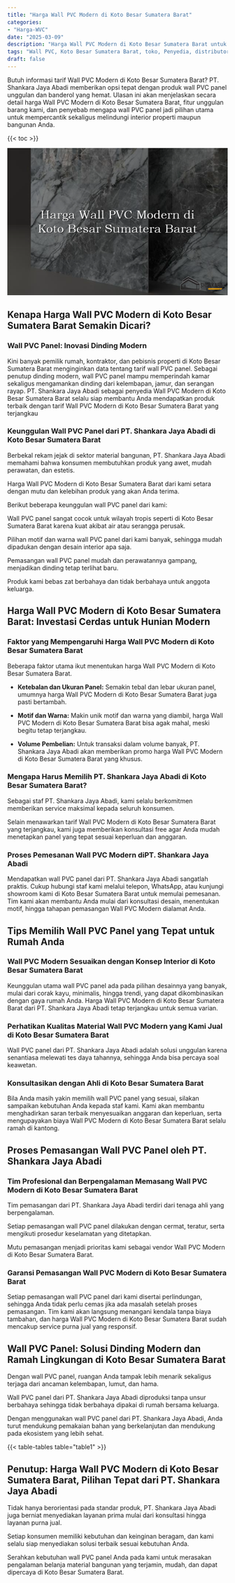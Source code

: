 ```yaml
---
title: "Harga Wall PVC Modern di Koto Besar Sumatera Barat"
categories: 
- "Harga-WVC"
date: "2025-03-09"
description: "Harga Wall PVC Modern di Koto Besar Sumatera Barat untuk tempat tinggal, kantor, serta gerai. Panel terbaik, pilihan motif, warna menarik, dengan jasa instalasi oleh tim berpengalaman dan jaminan resmi!|Layanan distribusi Wall PVC Modern di Koto Besar Sumatera Barat untuk kebutuhan tempat tinggal, kantor, atau toko, beserta panel unggulan dan instalasi oleh tenaga ahli ahli serta jaminan resmi.|Solusi Wall PVC Modern di Koto Besar Sumatera Barat yang andal bagi hunian, perkantoran, serta gerai, bersama produk berkualitas dan pemasangan oleh teknisi profesional serta garansi resmi.|Penjualan Wall PVC Modern di Koto Besar Sumatera Barat bagi tempat tinggal, kantor, dan toko, dengan material terbaik dan pemasangan dikerjakan oleh teknisi berpengalaman, dilengkapi beserta garansi resmi.}"
tags: "Wall PVC, Koto Besar Sumatera Barat, toko, Penyedia, distributor"
draft: false
---
```


Butuh informasi tarif Wall PVC Modern di Koto Besar Sumatera Barat? PT. Shankara Jaya Abadi memberikan opsi tepat dengan produk wall PVC panel unggulan dan banderol yang hemat. Ulasan ini akan menjelaskan secara detail harga Wall PVC Modern di Koto Besar Sumatera Barat, fitur unggulan barang kami, dan penyebab mengapa wall PVC panel jadi pilihan utama untuk mempercantik sekaligus melindungi interior properti maupun bangunan Anda.

{{< toc >}}

![Harga Wall PVC Modern di Koto Besar Sumatera Barat](/images/Harga-WVC/Harga-Wall-PVC-Modern-di-Koto-Besar-Sumatera-Barat.png)


## Kenapa Harga Wall PVC Modern di Koto Besar Sumatera Barat Semakin Dicari?

### Wall PVC Panel: Inovasi Dinding Modern

Kini banyak pemilik rumah, kontraktor, dan pebisnis properti di Koto Besar Sumatera Barat menginginkan data tentang tarif wall PVC panel. Sebagai penutup dinding modern, wall PVC panel mampu memperindah kamar sekaligus mengamankan dinding dari kelembapan, jamur, dan serangan rayap. PT. Shankara Jaya Abadi sebagai penyedia Wall PVC Modern di Koto Besar Sumatera Barat selalu siap membantu Anda mendapatkan produk terbaik dengan tarif Wall PVC Modern di Koto Besar Sumatera Barat yang terjangkau

### Keunggulan Wall PVC Panel dari PT. Shankara Jaya Abadi di Koto Besar Sumatera Barat

Berbekal rekam jejak di sektor material bangunan, PT. Shankara Jaya Abadi memahami bahwa konsumen membutuhkan produk yang awet, mudah perawatan, dan estetis.

Harga Wall PVC Modern di Koto Besar Sumatera Barat dari kami setara dengan mutu dan kelebihan produk yang akan Anda terima.

Berikut beberapa keunggulan wall PVC panel dari kami:

Wall PVC panel sangat cocok untuk wilayah tropis seperti di Koto Besar Sumatera Barat karena kuat akibat air atau serangga perusak.

Pilihan motif dan warna wall PVC panel dari kami banyak, sehingga mudah dipadukan dengan desain interior apa saja.

Pemasangan wall PVC panel mudah dan perawatannya gampang, menjadikan dinding tetap terlihat baru.

Produk kami bebas zat berbahaya dan tidak berbahaya untuk anggota keluarga.

## Harga Wall PVC Modern di Koto Besar Sumatera Barat: Investasi Cerdas untuk Hunian Modern

### Faktor yang Mempengaruhi Harga Wall PVC Modern di Koto Besar Sumatera Barat

Beberapa faktor utama ikut menentukan harga Wall PVC Modern di Koto Besar Sumatera Barat.

- **Ketebalan dan Ukuran Panel:** Semakin tebal dan lebar ukuran panel, umumnya harga Wall PVC Modern di Koto Besar Sumatera Barat juga pasti bertambah.

- **Motif dan Warna:** Makin unik motif dan warna yang diambil, harga Wall PVC Modern di Koto Besar Sumatera Barat bisa agak mahal, meski begitu tetap terjangkau.

- **Volume Pembelian:** Untuk transaksi dalam volume banyak, PT. Shankara Jaya Abadi akan memberikan promo harga Wall PVC Modern di Koto Besar Sumatera Barat yang khusus.

### Mengapa Harus Memilih PT. Shankara Jaya Abadi di Koto Besar Sumatera Barat?

Sebagai staf PT. Shankara Jaya Abadi, kami selalu berkomitmen memberikan service maksimal kepada seluruh konsumen.

Selain menawarkan tarif Wall PVC Modern di Koto Besar Sumatera Barat yang terjangkau, kami juga memberikan konsultasi free agar Anda mudah menetapkan panel yang tepat sesuai keperluan dan anggaran.

### Proses Pemesanan Wall PVC Modern diPT. Shankara Jaya Abadi

Mendapatkan wall PVC panel dari PT. Shankara Jaya Abadi sangatlah praktis. Cukup hubungi staf kami melalui telepon, WhatsApp, atau kunjungi showroom kami di Koto Besar Sumatera Barat untuk memulai pemesanan. Tim kami akan membantu Anda mulai dari konsultasi desain, menentukan motif, hingga tahapan pemasangan Wall PVC Modern dialamat Anda.

## Tips Memilih Wall PVC Panel yang Tepat untuk Rumah Anda

### Wall PVC Modern Sesuaikan dengan Konsep Interior di Koto Besar Sumatera Barat

Keunggulan utama wall PVC panel ada pada pilihan desainnya yang banyak, mulai dari corak kayu, minimalis, hingga trendi, yang dapat dikombinasikan dengan gaya rumah Anda. Harga Wall PVC Modern di Koto Besar Sumatera Barat dari PT. Shankara Jaya Abadi tetap terjangkau untuk semua varian.

### Perhatikan Kualitas Material Wall PVC Modern yang Kami Jual di Koto Besar Sumatera Barat

Wall PVC panel dari PT. Shankara Jaya Abadi adalah solusi unggulan karena senantiasa melewati tes daya tahannya, sehingga Anda bisa percaya soal keawetan.

### Konsultasikan dengan Ahli di Koto Besar Sumatera Barat

Bila Anda masih yakin memilih wall PVC panel yang sesuai, silakan sampaikan kebutuhan Anda kepada staf kami. Kami akan membantu menghadirkan saran terbaik menyesuaikan anggaran dan keperluan, serta mengupayakan biaya Wall PVC Modern di Koto Besar Sumatera Barat selalu ramah di kantong.

## Proses Pemasangan Wall PVC Panel oleh PT. Shankara Jaya Abadi

### Tim Profesional dan Berpengalaman Memasang Wall PVC Modern di Koto Besar Sumatera Barat

Tim pemasangan dari PT. Shankara Jaya Abadi terdiri dari tenaga ahli yang berpengalaman.

Setiap pemasangan wall PVC panel dilakukan dengan cermat, teratur, serta mengikuti prosedur keselamatan yang ditetapkan.

Mutu pemasangan menjadi prioritas kami sebagai vendor Wall PVC Modern di Koto Besar Sumatera Barat.

### Garansi Pemasangan Wall PVC Modern di Koto Besar Sumatera Barat

Setiap pemasangan wall PVC panel dari kami disertai perlindungan, sehingga Anda tidak perlu cemas jika ada masalah setelah proses pemasangan. Tim kami akan langsung menangani kendala tanpa biaya tambahan, dan harga Wall PVC Modern di Koto Besar Sumatera Barat sudah mencakup service purna jual yang responsif.

## Wall PVC Panel: Solusi Dinding Modern dan Ramah Lingkungan di Koto Besar Sumatera Barat

Dengan wall PVC panel, ruangan Anda tampak lebih menarik sekaligus terjaga dari ancaman kelembapan, lumut, dan hama.

Wall PVC panel dari PT. Shankara Jaya Abadi diproduksi tanpa unsur berbahaya sehingga tidak berbahaya dipakai di rumah bersama keluarga.

Dengan menggunakan wall PVC panel dari PT. Shankara Jaya Abadi, Anda turut mendukung pemakaian bahan yang berkelanjutan dan mendukung pada ekosistem yang lebih sehat.

{{< table-tables table="table1" >}}

## Penutup: Harga Wall PVC Modern di Koto Besar Sumatera Barat, Pilihan Tepat dari PT. Shankara Jaya Abadi

Tidak hanya berorientasi pada standar produk, PT. Shankara Jaya Abadi juga berniat menyediakan layanan prima mulai dari konsultasi hingga layanan purna jual.

Setiap konsumen memiliki kebutuhan dan keinginan beragam, dan kami selalu siap menyediakan solusi terbaik sesuai kebutuhan Anda.

Serahkan kebutuhan wall PVC panel Anda pada kami untuk merasakan pengalaman belanja material bangunan yang terjamin, mudah, dan dapat dipercaya di Koto Besar Sumatera Barat.
